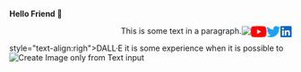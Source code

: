 


<p>
  <p> <b> Hello Friend 👋 </b> </p>
  <a href="https://www.linkedin.com/in/sskela-z-123322210/"><img height="20" align="right" src="./Icons/linkedin.svg" alt=""/></a>
  <a href="https://twitter.com/sskelaz"><img height="20" align="right" src="./Icons/twitter.png" alt=""/></a>
  <a href="https://www.youtube.com/channel/UC0AHWT1_oRXxfgglrVvr5qw/videos"><img height="20" align="right" src="./Icons/youtube.svg.png" alt=""/></a>
  <a> <img height="20" align="right" src="https://user-images.githubusercontent.com/65283311/176474763-e8401ddf-7a73-45a1-bbb3-9da58154b7fa.gif"</a>
</p>











<p style="text-align:right">This is some text in a paragraph.</p>
<p> 
  style="text-align:righ">DALL·E it is some experience when it is possible to Create Image only from Text input
  <a> <img height="250" align="left" src="https://user-images.githubusercontent.com/65283311/176610614-7538bb00-bde4-4b73-91de-d16b2bdc30fe.gif"</a>
</p>
